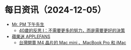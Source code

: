 ﻿# 每日资讯（2024-12-05）

- [Mr. PM 下午先生](http://feeds.feedburner.com/pmmustknow)
  - [40歲的反思 I：不需要更多的努力，而是需要更好的決策](https://mrpm.cc/?p=1737)
- [蘋果迷 APPLEFANS](https://applefans.today/feed/)
  - [台灣開賣 M4 晶片的 Mac mini 、MacBook Pro 和 iMac](https://applefans.today/2024-12-tw-launch-m4-mac-mini-imac-macbook-pro/)
